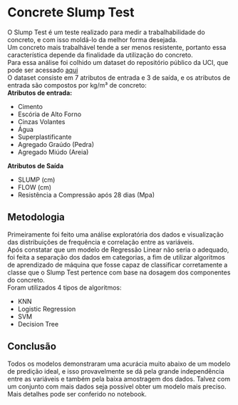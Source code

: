 
# Concrete Slump Test

O Slump Test é um teste realizado para medir a trabalhabilidade do concreto, e com isso moldá-lo da melhor forma desejada. <br>
Um concreto mais trabalhável tende a ser menos resistente, portanto essa característica depende da finalidade da utilização do concreto. <br>
Para essa análise foi colhido um dataset do repositório público da UCI, que pode ser acessado <a href="http://archive.ics.uci.edu/ml/datasets/concrete+slump+test">aqui</a><br>
O dataset consiste em 7 atributos de entrada e 3 de saída, e os atributos de entrada são compostos por kg/m³ de concreto:<br>
<b>Atributos de entrada:</b>
<ul>
<li>Cimento</li>
<li>Escória de Alto Forno</li>
<li>Cinzas Volantes</li>
<li>Água</li>
<li>Superplastificante</li>
<li>Agregado Graúdo (Pedra)</li>
<li>Agregado Miúdo (Areia)</li>
</ul>
<b>Atributos de Saída</b>
<ul>
<li>SLUMP (cm)</li>
<li>FLOW (cm)</li>
<li>Resistência a Compressão após 28 dias (Mpa)</li>
</ul>

## Metodologia
Primeiramente foi feito uma análise exploratória dos dados e visualização das distribuições de frequência e correlação entre as variáveis.<br>
Após constatar que um modelo de Regressão Linear não seria o adequado, foi feita a separação dos dados em categorias, a fim de utilizar algoritmos de aprendizado de máquina que fosse capaz de classificar corretamente a classe que o Slump Test pertence com base na dosagem dos componentes do concreto.<br>
Foram utilizados 4 tipos de algoritmos:
<ul>
<li>KNN</li>
<li>Logistic Regression</li>
<li>SVM</li>
<li>Decision Tree</li>
</ul>

## Conclusão
Todos os modelos demonstraram uma acurácia muito abaixo de um modelo de predição ideal, e isso provavelmente se dá pela grande independência entre as variáveis e também pela baixa amostragem dos dados. Talvez com um conjunto com mais dados seja possível obter um modelo mais preciso.<br>
Mais detalhes pode ser conferido no notebook.
